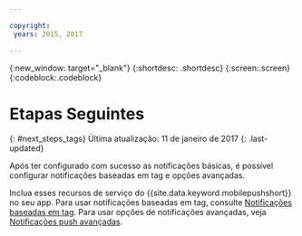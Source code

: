 ```yaml
---

copyright:
 years: 2015, 2017

---
```


{:new_window: target="_blank"}
{:shortdesc: .shortdesc}
{:screen:.screen}
{:codeblock:.codeblock}

# Etapas Seguintes
{: #next_steps_tags}
Última atualização: 11 de janeiro de 2017
{: .last-updated}

Após ter configurado com sucesso as notificações básicas, é possível configurar notificações baseadas em tag e opções avançadas.

Inclua esses recursos de serviço do {{site.data.keyword.mobilepushshort}} no seu app. Para usar notificações baseadas em tag, consulte [Notificações baseadas em tag](c_tag_basednotifications.html).
Para usar opções de notificações avançadas, veja [Notificações push avançadas](t_advance_badge_sound_payload.html).
